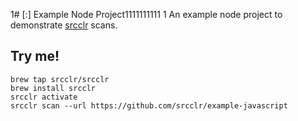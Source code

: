 1# [:] Example Node Project1111111111
1
An example node project to demonstrate [srcclr](https://www.srcclr.com) scans.

## Try me!

```
brew tap srcclr/srcclr
brew install srcclr
srcclr activate
srcclr scan --url https://github.com/srcclr/example-javascript
```
